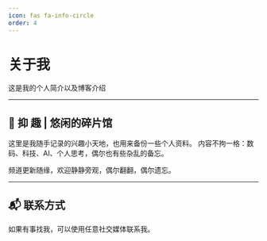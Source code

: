 ```yaml
---
icon: fas fa-info-circle
order: 4
---
```


# 关于我

这是我的个人简介以及博客介绍

---

## 🌿 抑 趣 | 悠闲的碎片馆

这里是我随手记录的兴趣小天地，也用来备份一些个人资料。
内容不拘一格：数码、科技、AI、个人思考，偶尔也有些杂乱的备忘。

频道更新随缘，欢迎静静旁观，偶尔翻翻，偶尔遗忘。

---

## 📬 联系方式

如果有事找我，可以使用任意社交媒体联系我。